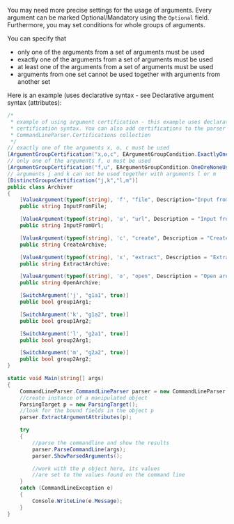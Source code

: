 You may need more precise settings for the usage of arguments. Every argument can be marked Optional/Mandatory using the `Optional` field. Furthermore, you may set conditions for whole groups of arguments. 

You can specify that 
 * only one of the arguments from a set of arguments must be used
 * exactly one of the arguments from a set of arguments must be used
 * at least one of the arguments from a set of arguments must be used
 * arguments from one set cannot be used together with arguments from another set

Here is an example (uses declarative syntax - see Declarative argument syntax (attributes):

```csharp
/*
 * example of using argument certification - this example uses declarative 
 * certification syntax. You can also add certifications to the parser using
 * CommandLineParser.Certifications collection
 */
// exactly one of the arguments x, o, c must be used
[ArgumentGroupCertification("x,o,c", EArgumentGroupCondition.ExactlyOneUsed)]
// only one of the arguments f, u must be used
[ArgumentGroupCertification("f,u", EArgumentGroupCondition.OneOreNoneUsed)]
// arguments j and k can not be used together with arguments l or m
[DistinctGroupsCertification("j,k","l,m")]
public class Archiver
{
    [ValueArgument(typeof(string), 'f', "file", Description="Input from file")]
    public string InputFromFile;

    [ValueArgument(typeof(string), 'u', "url", Description = "Input from url")]
    public string InputFromUrl;

    [ValueArgument(typeof(string), 'c', "create", Description = "Create archive")]
    public string CreateArchive;

    [ValueArgument(typeof(string), 'x', "extract", Description = "Extract archive")]
    public string ExtractArchive;

    [ValueArgument(typeof(string), 'o', "open", Description = "Open archive")]
    public string OpenArchive;

    [SwitchArgument('j', "g1a1", true)]
    public bool group1Arg1;

    [SwitchArgument('k', "g1a2", true)]
    public bool group1Arg2;

    [SwitchArgument('l', "g2a1", true)]
    public bool group2Arg1;

    [SwitchArgument('m', "g2a2", true)]
    public bool group2Arg2;
}

static void Main(string[] args)
{
    CommandLineParser.CommandLineParser parser = new CommandLineParser.CommandLineParser();
    //create instance of a manipulated object
    ParsingTarget p = new ParsingTarget();
    //look for the bound fields in the object p
    parser.ExtractArgumentAttributes(p);

    try
    {
        //parse the commandline and show the results
        parser.ParseCommandLine(args);
        parser.ShowParsedArguments();

        //work with the p object here, its values 
        //are set to the values found on the command line
    }
    catch (CommandLineException e)
    {
        Console.WriteLine(e.Message);    
    }
}
```